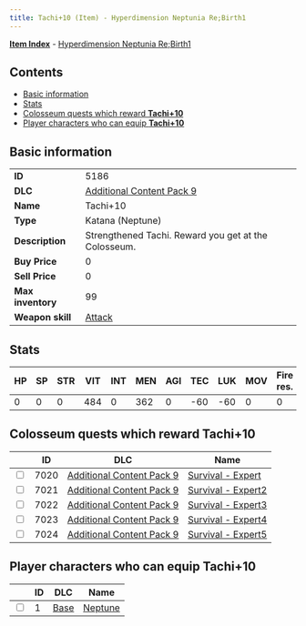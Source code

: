 ```yaml
---
title: Tachi+10 (Item) - Hyperdimension Neptunia Re;Birth1
---
```


[**Item Index**](/neptunia/rb1/item/index.html) - [Hyperdimension Neptunia Re;Birth1](/neptunia/rb1)

## Contents

- [Basic information](#basic-information)
- [Stats](#stats)
- [Colosseum quests which reward **Tachi+10**](#colosseum-quests-which-reward-tachi-10)
- [Player characters who can equip **Tachi+10**](#player-characters-who-can-equip-tachi-10)

## Basic information

|   |   |
| -- | -- |
| **ID** | 5186 |
| **DLC** | [Additional Content Pack 9](/neptunia/rb1/dlc/18-pack9.html) |
| **Name** | Tachi+10 |
| **Type** | Katana (Neptune) |
| **Description** | Strengthened Tachi. Reward you get at the Colosseum. |
| **Buy Price** | 0 |
| **Sell Price** | 0 |
| **Max inventory** | 99 |
| **Weapon skill** | [Attack](/neptunia/rb1/skill/1-1-attack.html) |


## Stats

| HP | SP | STR | VIT | INT | MEN | AGI | TEC | LUK | MOV | Fire res. | Ice res. | Wind res. | Lightning res. |
| -- | -- | --- | --- | --- | --- | --- | --- | --- | --- | --------- | -------- | --------- | -------------- |
| 0 | 0 | 0 | 484 | 0 | 362 | 0 | -60 | -60 | 0 | 0 | 0 | 0 | 0 |


## Colosseum quests which reward **Tachi+10**

|    | ID | DLC | Name |
| -- | -- | --- | ---- |
| <input type="checkbox" id="rb1-colosseum-18-7020" class="trackbox" /> | 7020 | [Additional Content Pack 9](/neptunia/rb1/dlc/18-pack9.html) | [Survival - Expert](/neptunia/rb1/colosseum/18-7020-survival-expert.html) |
| <input type="checkbox" id="rb1-colosseum-18-7021" class="trackbox" /> | 7021 | [Additional Content Pack 9](/neptunia/rb1/dlc/18-pack9.html) | [Survival - Expert2](/neptunia/rb1/colosseum/18-7021-survival-expert2.html) |
| <input type="checkbox" id="rb1-colosseum-18-7022" class="trackbox" /> | 7022 | [Additional Content Pack 9](/neptunia/rb1/dlc/18-pack9.html) | [Survival - Expert3](/neptunia/rb1/colosseum/18-7022-survival-expert3.html) |
| <input type="checkbox" id="rb1-colosseum-18-7023" class="trackbox" /> | 7023 | [Additional Content Pack 9](/neptunia/rb1/dlc/18-pack9.html) | [Survival - Expert4](/neptunia/rb1/colosseum/18-7023-survival-expert4.html) |
| <input type="checkbox" id="rb1-colosseum-18-7024" class="trackbox" /> | 7024 | [Additional Content Pack 9](/neptunia/rb1/dlc/18-pack9.html) | [Survival - Expert5](/neptunia/rb1/colosseum/18-7024-survival-expert5.html) |


## Player characters who can equip **Tachi+10**

|    | ID | DLC | Name |
| -- | -- | --- | ---- |
| <input type="checkbox" id="rb1-player-1-1" class="trackbox" /> | 1 | [Base](/neptunia/rb1/dlc/1-base.html) | [Neptune](/neptunia/rb1/player/1-1-neptune.html) |
